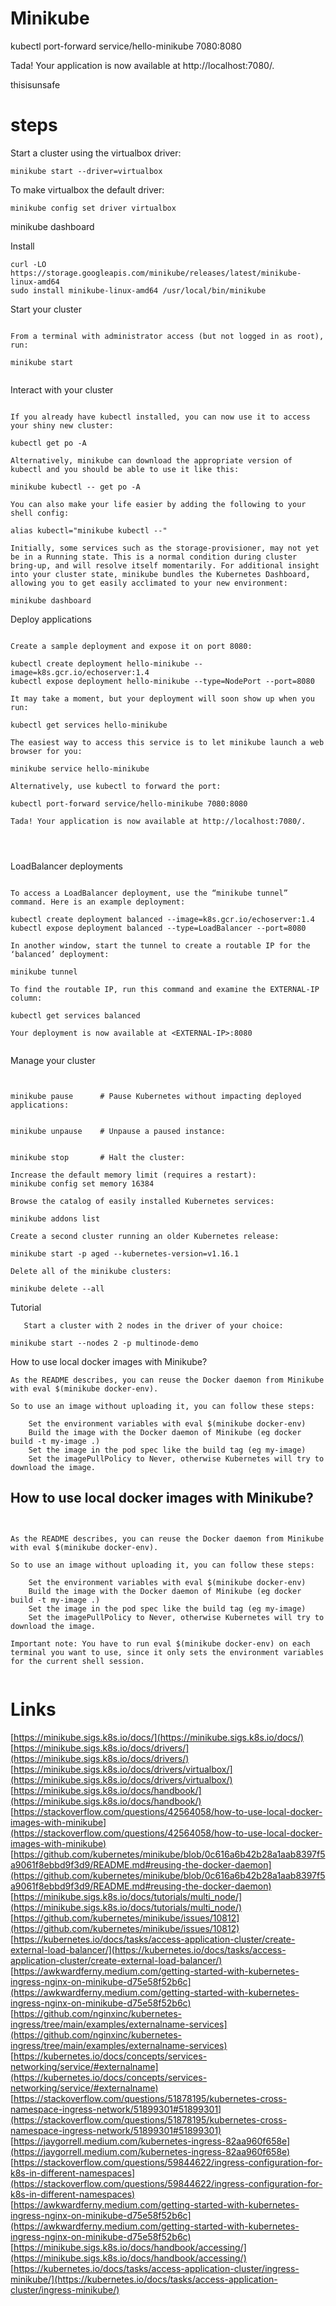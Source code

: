 


# Minikube  



kubectl port-forward service/hello-minikube 7080:8080

Tada! Your application is now available at http://localhost:7080/.


thisisunsafe




# steps  

Start a cluster using the virtualbox driver:  
```
minikube start --driver=virtualbox  
```

To make virtualbox the default driver:  
```
minikube config set driver virtualbox  
```



minikube dashboard  





Install  
  
```
curl -LO https://storage.googleapis.com/minikube/releases/latest/minikube-linux-amd64  
sudo install minikube-linux-amd64 /usr/local/bin/minikube  
```  
  
Start your cluster  
```  
  
From a terminal with administrator access (but not logged in as root), run:  
  
minikube start  
  
```  
Interact with your cluster  
```  
  
If you already have kubectl installed, you can now use it to access your shiny new cluster:  
  
kubectl get po -A  
  
Alternatively, minikube can download the appropriate version of kubectl and you should be able to use it like this:  
  
minikube kubectl -- get po -A  
  
You can also make your life easier by adding the following to your shell config:  
  
alias kubectl="minikube kubectl --"  
  
Initially, some services such as the storage-provisioner, may not yet be in a Running state. This is a normal condition during cluster bring-up, and will resolve itself momentarily. For additional insight into your cluster state, minikube bundles the Kubernetes Dashboard, allowing you to get easily acclimated to your new environment:  
  
minikube dashboard  
```  
  
  
Deploy applications  
  
```  
  
Create a sample deployment and expose it on port 8080:  
  
kubectl create deployment hello-minikube --image=k8s.gcr.io/echoserver:1.4  
kubectl expose deployment hello-minikube --type=NodePort --port=8080  
  
It may take a moment, but your deployment will soon show up when you run:  
  
kubectl get services hello-minikube  
  
The easiest way to access this service is to let minikube launch a web browser for you:  
  
minikube service hello-minikube  
  
Alternatively, use kubectl to forward the port:  
  
kubectl port-forward service/hello-minikube 7080:8080  
  
Tada! Your application is now available at http://localhost:7080/.  
  
  
  
```  
  
  
LoadBalancer deployments  
```  
  
To access a LoadBalancer deployment, use the “minikube tunnel” command. Here is an example deployment:  
  
kubectl create deployment balanced --image=k8s.gcr.io/echoserver:1.4    
kubectl expose deployment balanced --type=LoadBalancer --port=8080  
  
In another window, start the tunnel to create a routable IP for the ‘balanced’ deployment:  
  
minikube tunnel  
  
To find the routable IP, run this command and examine the EXTERNAL-IP column:  
  
kubectl get services balanced  
  
Your deployment is now available at <EXTERNAL-IP>:8080  
  
```  
  
Manage your cluster  
  
```  
  
  
minikube pause  	# Pause Kubernetes without impacting deployed applications:  
  
  
minikube unpause  	# Unpause a paused instance:  
  
  
minikube stop 		# Halt the cluster:  
  
Increase the default memory limit (requires a restart):  
minikube config set memory 16384  
  
Browse the catalog of easily installed Kubernetes services:  
  
minikube addons list  
  
Create a second cluster running an older Kubernetes release:  
  
minikube start -p aged --kubernetes-version=v1.16.1  
  
Delete all of the minikube clusters:  
  
minikube delete --all  
```  
  
 

Tutorial

```
   Start a cluster with 2 nodes in the driver of your choice:

minikube start --nodes 2 -p multinode-demo
```
 

How to use local docker images with Minikube?
```
As the README describes, you can reuse the Docker daemon from Minikube with eval $(minikube docker-env).

So to use an image without uploading it, you can follow these steps:

    Set the environment variables with eval $(minikube docker-env)
    Build the image with the Docker daemon of Minikube (eg docker build -t my-image .)
    Set the image in the pod spec like the build tag (eg my-image)
    Set the imagePullPolicy to Never, otherwise Kubernetes will try to download the image.

```  

## How to use local docker images with Minikube?  
```  


As the README describes, you can reuse the Docker daemon from Minikube with eval $(minikube docker-env).

So to use an image without uploading it, you can follow these steps:

    Set the environment variables with eval $(minikube docker-env)
    Build the image with the Docker daemon of Minikube (eg docker build -t my-image .)
    Set the image in the pod spec like the build tag (eg my-image)
    Set the imagePullPolicy to Never, otherwise Kubernetes will try to download the image.

Important note: You have to run eval $(minikube docker-env) on each terminal you want to use, since it only sets the environment variables for the current shell session.


```
  
# Links    
[https://minikube.sigs.k8s.io/docs/](https://minikube.sigs.k8s.io/docs/)    
[https://minikube.sigs.k8s.io/docs/drivers/](https://minikube.sigs.k8s.io/docs/drivers/)    
[https://minikube.sigs.k8s.io/docs/drivers/virtualbox/](https://minikube.sigs.k8s.io/docs/drivers/virtualbox/) [https://minikube.sigs.k8s.io/docs/handbook/](https://minikube.sigs.k8s.io/docs/handbook/)    
[https://stackoverflow.com/questions/42564058/how-to-use-local-docker-images-with-minikube](https://stackoverflow.com/questions/42564058/how-to-use-local-docker-images-with-minikube)  
[https://github.com/kubernetes/minikube/blob/0c616a6b42b28a1aab8397f5a9061f8ebbd9f3d9/README.md#reusing-the-docker-daemon](https://github.com/kubernetes/minikube/blob/0c616a6b42b28a1aab8397f5a9061f8ebbd9f3d9/README.md#reusing-the-docker-daemon)  
[https://minikube.sigs.k8s.io/docs/tutorials/multi_node/](https://minikube.sigs.k8s.io/docs/tutorials/multi_node/)     
[https://github.com/kubernetes/minikube/issues/10812](https://github.com/kubernetes/minikube/issues/10812)   
[https://kubernetes.io/docs/tasks/access-application-cluster/create-external-load-balancer/](https://kubernetes.io/docs/tasks/access-application-cluster/create-external-load-balancer/)  
[https://awkwardferny.medium.com/getting-started-with-kubernetes-ingress-nginx-on-minikube-d75e58f52b6c](https://awkwardferny.medium.com/getting-started-with-kubernetes-ingress-nginx-on-minikube-d75e58f52b6c)  
[https://github.com/nginxinc/kubernetes-ingress/tree/main/examples/externalname-services](https://github.com/nginxinc/kubernetes-ingress/tree/main/examples/externalname-services)  
[https://kubernetes.io/docs/concepts/services-networking/service/#externalname](https://kubernetes.io/docs/concepts/services-networking/service/#externalname)  
[https://stackoverflow.com/questions/51878195/kubernetes-cross-namespace-ingress-network/51899301#51899301](https://stackoverflow.com/questions/51878195/kubernetes-cross-namespace-ingress-network/51899301#51899301)  
[https://jaygorrell.medium.com/kubernetes-ingress-82aa960f658e](https://jaygorrell.medium.com/kubernetes-ingress-82aa960f658e)  
[https://stackoverflow.com/questions/59844622/ingress-configuration-for-k8s-in-different-namespaces](https://stackoverflow.com/questions/59844622/ingress-configuration-for-k8s-in-different-namespaces)  
[https://awkwardferny.medium.com/getting-started-with-kubernetes-ingress-nginx-on-minikube-d75e58f52b6c](https://awkwardferny.medium.com/getting-started-with-kubernetes-ingress-nginx-on-minikube-d75e58f52b6c)  
[https://minikube.sigs.k8s.io/docs/handbook/accessing/](https://minikube.sigs.k8s.io/docs/handbook/accessing/) [https://kubernetes.io/docs/tasks/access-application-cluster/ingress-minikube/](https://kubernetes.io/docs/tasks/access-application-cluster/ingress-minikube/)  


